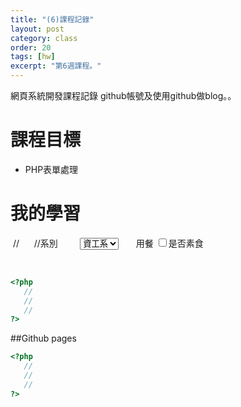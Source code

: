```yaml
---
title: "(6)課程記錄"
layout: post
category: class
order: 20
tags: [hw]
excerpt: "第6週課程。"
---
```

網頁系統開發課程記錄
github帳號及使用github做blog。。

# 課程目標
- PHP表單處理

# 我的學習


 //<tr>
      //<td align='right' width='200'>系別</td>
         <td><select name="YourLocation">
             <option value="資工">資工系</option>
             <option value="土木">土木系</option>
            　<option value="商設">商設系</option>
            　<option value="外語">外語系</option>
            </select></td>
     </tr>
     <tr>
         <td align='right' width='200'>用餐</td>
        <td><input type='checkbox' value='葷素' name='SDining'>是否素食
            
         </td>
    </tr>


```php
<?php
   //
   //
   //
?>
```
##Github pages

```php
<?php
   //
   //
   //
?>
```


[1]: https://github.com/        "GitHub"
[2]: https://pages.github.com/  "GitHub Pages"
[3]: https://jekyllrb.com/      "Jekyll"
[4]: http://markdown.tw         "Markdown文件"
[5]: http://dillinger.io/       "Dillinger"








